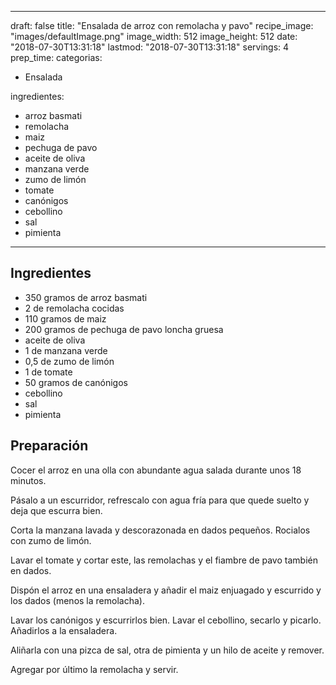 
---
draft: false
title: "Ensalada de arroz con remolacha y pavo"
recipe_image: "images/defaultImage.png"
image_width: 512
image_height: 512
date: "2018-07-30T13:31:18"
lastmod: "2018-07-30T13:31:18"
servings: 4
prep_time: 
categorias:
  - Ensalada

ingredientes:
  - arroz basmati
  - remolacha
  - maiz
  - pechuga de pavo
  - aceite de oliva
  - manzana verde
  - zumo de limón
  - tomate
  - canónigos
  - cebollino
  - sal
  - pimienta
---

## Ingredientes
- 350 gramos de arroz basmati
- 2  de remolacha cocidas
- 110 gramos de maiz
- 200 gramos de pechuga de pavo loncha gruesa
- aceite de oliva
- 1  de manzana verde
- 0,5  de zumo de limón
- 1  de tomate
- 50 gramos de canónigos
- cebollino
- sal
- pimienta

## Preparación
Cocer el arroz en una olla con abundante agua salada durante unos 18 minutos.

Pásalo a un escurridor, refrescalo con agua fría para que quede suelto y deja que escurra bien.

Corta  la manzana lavada y descorazonada en dados pequeños. Rocialos con zumo de limón.

Lavar el tomate y cortar este, las  remolachas y el fiambre de pavo también en dados.

Dispón el arroz en una ensaladera y añadir el maiz enjuagado y escurrido y los dados (menos la remolacha).

Lavar los canónigos y escurrirlos bien. Lavar el cebollino, secarlo y picarlo. Añadirlos a la ensaladera.

Aliñarla con una pizca de sal, otra de pimienta y un hilo de aceite y remover.

Agregar por último la remolacha y servir.



